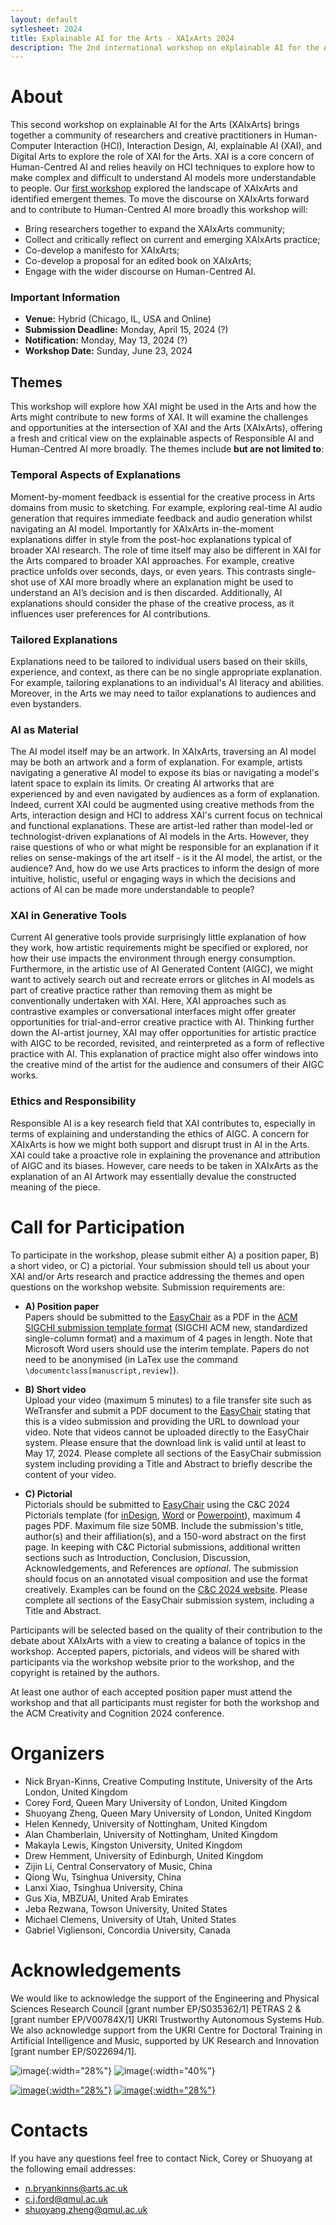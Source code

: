 ```yaml
---
layout: default
sytlesheet: 2024
title: Explainable AI for the Arts - XAIxArts 2024
description: The 2nd international workshop on eXplainable AI for the Arts at the ACM Creativity and Cognition Conference 2024.
---
```


<!-- <center>
<h1 style="font-weight: bold;">About</h1>
</center> -->


# **About**
This second workshop on explainable AI for the Arts (XAIxArts) brings together a community of researchers and creative practitioners in Human-Computer Interaction (HCI), Interaction Design, AI, explainable AI (XAI), and Digital Arts to explore the role of XAI for the Arts. XAI is a core concern of Human-Centred AI and relies heavily on HCI techniques to explore how to make complex and difficult to understand AI models more understandable to people. Our [first workshop](./2023) explored the landscape of XAIxArts and identified emergent themes. To move the discourse on XAIxArts forward and to contribute to Human-Centred AI more broadly this workshop will: 
* Bring researchers together to expand the XAIxArts community; 
* Collect and critically reflect on current and emerging XAIxArts practice; 
* Co-develop a manifesto for XAIxArts; 
* Co-develop a proposal for an edited book on XAIxArts; 
* Engage with the wider discourse on Human-Centred AI.

### Important Information   
* **Venue:** Hybrid (Chicago, IL, USA and Online)    
* **Submission Deadline:** Monday, April 15, 2024 (?)  
* **Notification:** Monday, May 13, 2024 (?)    
* **Workshop Date:** Sunday, June 23, 2024  

## **Themes**

This workshop will explore how XAI might be used in the Arts and how the Arts might contribute to new forms of XAI. It will examine the challenges and opportunities at the intersection of XAI and the Arts (XAIxArts), offering a fresh and critical view on the explainable aspects of Responsible AI and Human-Centred AI more broadly. The themes include **but are not limited to**:  

### Temporal Aspects of Explanations
Moment-by-moment feedback is essential for the creative process in Arts domains from music to sketching. For example, exploring real-time AI audio generation that requires immediate feedback and audio generation whilst navigating an AI model. Importantly for XAIxArts in-the-moment explanations differ in style from the post-hoc explanations typical of broader XAI research. The role of time itself may also be different in XAI for the Arts compared to broader XAI approaches. For example, creative practice unfolds over seconds, days, or even years. This contrasts single-shot use of XAI more broadly where an explanation might be used to understand an AI’s decision and is then discarded. Additionally, AI explanations should consider the phase of the creative process, as it influences user preferences for AI contributions.

### Tailored Explanations  
Explanations need to be tailored to individual users based on their skills, experience, and context, as there can be no single appropriate explanation. For example, tailoring explanations to an individual's AI literacy and abilities. Moreover, in the Arts we may need to tailor explanations to audiences and even bystanders.

### AI as Material  
The AI model itself may be an artwork. In XAIxArts, traversing an AI model may be both an artwork and a form of explanation. For example, artists navigating a generative AI model to expose its bias or navigating a model's latent space to explain its limits. Or creating AI artworks that are experienced by and even navigated by audiences as a form of explanation. Indeed, current XAI could be augmented using creative methods from the Arts, interaction design and HCI to address XAI's current focus on technical and functional explanations. These are artist-led rather than model-led or technologist-driven explanations of AI models in the Arts. However, they raise questions of who or what might be responsible for an explanation if it relies on sense-makings of the art itself - is it the AI model, the artist, or the audience? And, how do we use Arts practices to inform the design of more intuitive, holistic, useful or engaging ways in which the decisions and actions of AI can be made more understandable to people?

### XAI in Generative Tools  
Current AI generative tools provide surprisingly little explanation of how they work, how artistic requirements might be specified or explored, nor how their use impacts the environment through energy consumption. Furthermore, in the artistic use of AI Generated Content (AIGC), we might want to actively search out and recreate errors or glitches in AI models as part of creative practice rather than removing them as might be conventionally undertaken with XAI. Here, XAI approaches such as contrastive examples or conversational interfaces might offer greater opportunities for trial-and-error creative practice with AI. Thinking further down the AI-artist journey, XAI may offer opportunities for artistic practice with AIGC to be recorded, revisited, and reinterpreted as a form of reflective practice with AI. This explanation of practice might also offer windows into the creative mind of the artist for the audience and consumers of their AIGC works.  

### Ethics and Responsibility   
Responsible AI is a key research field that XAI contributes to, especially in terms of explaining and understanding the ethics of AIGC. A concern for XAIxArts is how we might both support and disrupt trust in AI in the Arts. XAI could take a proactive role in explaining the provenance and attribution of AIGC and its biases. However, care needs to be taken in XAIxArts as the explanation of an AI Artwork may essentially devalue the constructed meaning of the piece.  


# **Call for Participation**  

To participate in the workshop, please submit either A) a position paper, B) a short video, or C) a pictorial. Your submission should tell us about your XAI and/or Arts research and practice addressing the themes and open questions on the workshop website. Submission requirements are:  

* **A) Position paper**\
Papers should be submitted to the [EasyChair](https://easychair.org/conferences/?conf=xaixarts2024) as a PDF in the [ACM SIGCHI submission template format](https://www.acm.org/publications/proceedings-template) (SIGCHI ACM new, standardized single-column format) and a maximum of 4 pages in length. Note that Microsoft Word users should use the interim template. Papers do not need to be anonymised (in LaTex use the command `\documentclass[manuscript,review]`).

* **B) Short video**\
Upload your video (maximum 5 minutes) to a file transfer site such as WeTransfer and submit a PDF document to the [EasyChair](https://easychair.org/conferences/?conf=xaixarts2024) stating that this is a video submission and providing the URL to download your video. Note that videos cannot be uploaded directly to the EasyChair system. Please ensure that the download link is valid until at least to May 17, 2024. Please complete all sections of the EasyChair submission system including providing a Title and Abstract to briefly describe the content of your video.

* **C) Pictorial**\
Pictorials should be submitted to [EasyChair](https://easychair.org/conferences/?conf=xaixarts2024) using the C&C 2024 Pictorials template (for [inDesign](https://www.dropbox.com/scl/fi/i3so7lro1e30pszznjns5/ACM_CC_Pictorials_inDesign_template_2024-Folder.zip?rlkey=rgt3e540325jt35i4h4ecguan&dl=0), [Word](https://www.dropbox.com/scl/fi/9xy15okrmuypmfpzy9pkq/ACMCC_2024_Pictorials_WORD_Template.docx?rlkey=os22ov5s5eutfs5yg4yv7j1by&dl=0) or [Powerpoint](https://www.dropbox.com/scl/fi/d9q65llbd68uyeh746byk/ACMCC_2024_Pictorials_PowerPoint_Template.pptx?rlkey=jsbt92t7x1t3v46twasvbq8mj&dl=0)), maximum 4 pages PDF. Maximum file size 50MB. Include the submission's title, author(s) and their affiliation(s), and a 150-word abstract on the first page. In keeping with C&C Pictorial submissions, additional written sections such as Introduction, Conclusion, Discussion, Acknowledgements, and References are *optional*. The submission should focus on an annotated visual composition and use the format creatively. Examples can be found on the [C&C 2024 website](https://cc.acm.org/2024/pictorials/). Please complete all sections of the EasyChair submission system, including a Title and Abstract.  


Participants will be selected based on the quality of their contribution to the debate about XAIxArts with a view to creating a balance of topics in the workshop. Accepted papers, pictorials, and videos will be shared with participants via the workshop website prior to the workshop, and the copyright is retained by the authors.  

At least one author of each accepted position paper must attend the workshop and that all participants must register for both the workshop and the ACM Creativity and Cognition 2024 conference.  


# **Organizers**

* Nick Bryan-Kinns, Creative Computing Institute, University of the Arts London, United Kingdom  
* Corey Ford, Queen Mary University of London, United Kingdom  
* Shuoyang Zheng, Queen Mary University of London, United Kingdom  
* Helen Kennedy, University of Nottingham, United Kingdom  
* Alan Chamberlain, University of Nottingham, United Kingdom  
* Makayla Lewis, Kingston University, United Kingdom  
* Drew Hemment, University of Edinburgh, United Kingdom  
* Zijin Li, Central Conservatory of Music, China  
* Qiong Wu, Tsinghua University, China  
* Lanxi Xiao, Tsinghua University, China   
* Gus Xia, MBZUAI, United Arab Emirates   
* Jeba Rezwana, Towson University, United States  
* Michael Clemens, University of Utah, United States  
* Gabriel Vigliensoni, Concordia University, Canada  

# **Acknowledgements**
We would like to acknowledge the support of the Engineering and Physical Sciences Research Council [grant number EP/S035362/1] PETRAS 2 & [grant number EP/V00784X/1] UKRI Trustworthy Autonomous Systems Hub. We also acknowledge support from the UKRI Centre for Doctoral Training in Artificial Intelligence and Music, supported by UK Research and Innovation [grant number EP/S022694/1].

![image](./assets/logos/PETRAS_logo_article.jpg){:width="28%"} ![image](./assets/logos/tas_logo.png){:width="40%"} 

[![image](./assets/logos/AIM_LOGO.png){:width="28%"}](https://www.aim.qmul.ac.uk/) [![image](./assets/logos/Stahr_logo.jpeg){:width="28%"}](https://www.stahrc.org)




# **Contacts**
If you have any questions feel free to contact Nick, Corey or Shuoyang at the following email addresses:
- n.bryankinns@arts.ac.uk  
- c.j.ford@qmul.ac.uk  
- shuoyang.zheng@qmul.ac.uk  


